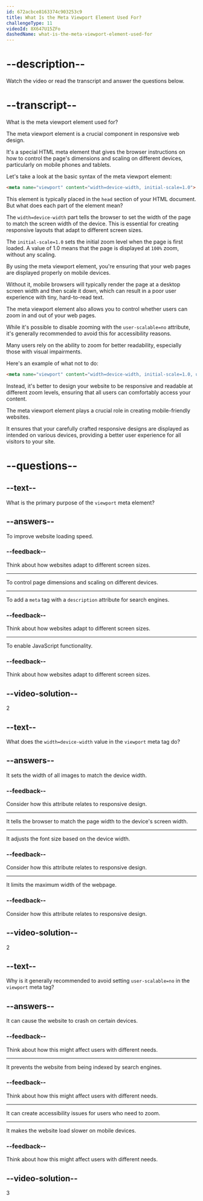 ```yaml
---
id: 672acbce8163374c903253c9
title: What Is the Meta Viewport Element Used For?
challengeType: 11
videoId: 8X647U15ZFo
dashedName: what-is-the-meta-viewport-element-used-for
---
```


# --description--

Watch the video or read the transcript and answer the questions below.

# --transcript--

What is the meta viewport element used for?

The meta viewport element is a crucial component in responsive web design.

It's a special HTML meta element that gives the browser instructions on how to control the page's dimensions and scaling on different devices, particularly on mobile phones and tablets.

Let's take a look at the basic syntax of the meta viewport element:

```html
<meta name="viewport" content="width=device-width, initial-scale=1.0">
```

This element is typically placed in the `head` section of your HTML document. But what does each part of the element mean?

The `width=device-width` part tells the browser to set the width of the page to match the screen width of the device. This is essential for creating responsive layouts that adapt to different screen sizes.

The `initial-scale=1.0` sets the initial zoom level when the page is first loaded. A value of 1.0 means that the page is displayed at `100%` zoom, without any scaling.

By using the meta viewport element, you're ensuring that your web pages are displayed properly on mobile devices.

Without it, mobile browsers will typically render the page at a desktop screen width and then scale it down, which can result in a poor user experience with tiny, hard-to-read text.

The meta viewport element also allows you to control whether users can zoom in and out of your web pages.

While it's possible to disable zooming with the `user-scalable=no` attribute, it's generally recommended to avoid this for accessibility reasons.

Many users rely on the ability to zoom for better readability, especially those with visual impairments.

Here's an example of what not to do:

```html
<meta name="viewport" content="width=device-width, initial-scale=1.0, user-scalable=no">
```

Instead, it's better to design your website to be responsive and readable at different zoom levels, ensuring that all users can comfortably access your content.

The meta viewport element plays a crucial role in creating mobile-friendly websites.

It ensures that your carefully crafted responsive designs are displayed as intended on various devices, providing a better user experience for all visitors to your site.

# --questions--

## --text--

What is the primary purpose of the `viewport` meta element?

## --answers--

To improve website loading speed.

### --feedback--

Think about how websites adapt to different screen sizes.

---

To control page dimensions and scaling on different devices.

---

To add a `meta` tag with a `description` attribute for search engines.

### --feedback--

Think about how websites adapt to different screen sizes.

---

To enable JavaScript functionality.

### --feedback--

Think about how websites adapt to different screen sizes.

## --video-solution--

2

## --text--

What does the `width=device-width` value in the `viewport` meta tag do?

## --answers--

It sets the width of all images to match the device width.

### --feedback--

Consider how this attribute relates to responsive design.

---

It tells the browser to match the page width to the device's screen width.

---

It adjusts the font size based on the device width.

### --feedback--

Consider how this attribute relates to responsive design.

---

It limits the maximum width of the webpage.

### --feedback--

Consider how this attribute relates to responsive design.

## --video-solution--

2

## --text--

Why is it generally recommended to avoid setting `user-scalable=no` in the `viewport` meta tag?

## --answers--

It can cause the website to crash on certain devices.

### --feedback--

Think about how this might affect users with different needs.

---

It prevents the website from being indexed by search engines.

### --feedback--

Think about how this might affect users with different needs.

---

It can create accessibility issues for users who need to zoom.

---

It makes the website load slower on mobile devices.

### --feedback--

Think about how this might affect users with different needs.

## --video-solution--

3
